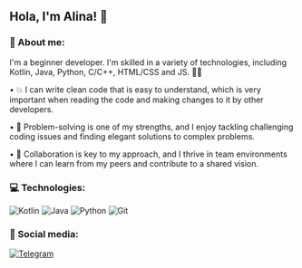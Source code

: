 ## Hola, I'm Alina! 👋

### 💬 About me:

I'm a beginner developer. I'm skilled in a variety of technologies, including Kotlin, Java, Python, C/C++, HTML/CSS and JS. 💁‍♀️

• 💥 I can write clean code that is easy to understand, which is very important when reading the code and making changes to it by other developers.

• 🤔 Problem-solving is one of my strengths, and I enjoy tackling challenging coding issues and finding elegant solutions to complex problems.

• 🌟 Collaboration is key to my approach, and I thrive in team environments where I can learn from my peers and contribute to a shared vision.


### 💻 Technologies:
![Kotlin](https://img.shields.io/badge/-Kotlin-black?style=for-the-badge&logo=Kotlin&logoColor)
![Java](https://img.shields.io/badge/-Java-black?style=for-the-badge&logo=Java&logoColor)
![Python](https://img.shields.io/badge/-Python-black?style=for-the-badge&logo=Python&logoColor)
![Git](https://img.shields.io/badge/-Git-black?style=for-the-badge&logo=Git&logoColor)

### 🤝 Social media:
[![Telegram](https://img.shields.io/badge/-Telegram-black?style=for-the-badge&logo=telegram&logoColor)](https://t.me/mmmalinam)
